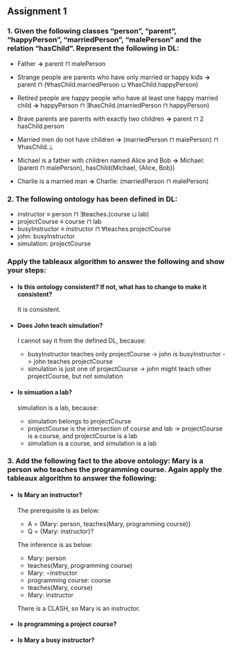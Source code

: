 ## Assignment 1

### 1. Given the following classes “person”, “parent”, “happyPerson”, “marriedPerson”, “malePerson” and the relation “hasChild”. Represent the following in DL:

* Father **->** parent ⊓ malePerson

* Strange people are parents who have only married or happy kids **->** parent ⊓ (∀hasChild.marriedPerson ⊔ ∀hasChild.happyPerson)

* Retired people are happy people who have at least one happy married child **->** happyPerson ⊓ ∃hasChild.(marriedPerson ⊓ happyPerson)

* Brave parents are parents with exactly two children **->** parent ⊓ 2 hasChild.person

* Married men do not have children **->** (marriedPerson ⊓ malePerson) ⊓ ∀hasChild.⊥

* Michael is a father with children named Alice and Bob **->** Michael: (parent ⊓ malePerson), hasChild(Michael, {Alice, Bob})

* Charlie is a married man **->** Charlie: (marriedPerson ⊓ malePerson)


### 2. The following ontology has been defined in DL:

* instructor ≡ person ⊓ ∃teaches.(course ⊔ lab)
* projectCourse ≡ course ⊓ lab
* busyInstructor ≡ instructor ⊓ ∀teaches.projectCourse
* john: busyInstructor
* simulation: projectCourse

 ### Apply the tableaux algorithm to answer the following and show your steps:

* #### Is this ontology consistent? If not, what has to change to make it consistent?

	It is consistent.

* #### Does John teach simulation?

	I cannot say it from the defined DL, because:

	* busyInstructor teaches only projectCourse -> john is busyInstructor -> john teaches projectCourse
	* simulation is just one of projectCourse -> john might teach other projectCourse, but not simulation

* #### Is simuation a lab?

	simulation is a lab, because:

	* simulation belongs to projectCourse
	* projectCourse is the intersection of course and lab -> projectCourse is a course, and projectCourse is a lab
	* simulation is a course, and simulation is a lab


### 3. Add the following fact to the above ontology: Mary is a person who teaches the programming course. Again apply the tableaux algorithm to answer the following:

* #### Is Mary an instructor?

	The prerequisite is as below:

	* A = {Mary: person, teaches(Mary, programming course)}
	* Q = {Mary: instructor}?

	The inference is as below:

	* Mary: person
	* teaches(Mary, programming course)
	* Mary: ¬instructor
	* programming course: course
	* teaches(Mary, course)
	* Mary: instructor

	There is a CLASH, so Mary is an instructor.



* #### Is programming a project course?
* #### Is Mary a busy instructor?


